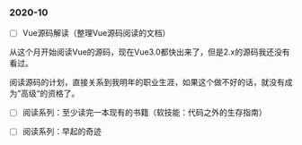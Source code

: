 ### 2020-10

 - [ ] Vue源码解读（整理Vue源码阅读的文档）

从这个月开始阅读Vue的源码，现在Vue3.0都快出来了，但是2.x的源码我还没有看过。

阅读源码的计划，直接关系到我明年的职业生涯，如果这个做不好的话，就没有成为”高级“的资格了。

 - [ ] 阅读系列：至少读完一本现有的书籍（软技能：代码之外的生存指南）

 - [ ] 阅读系列：早起的奇迹